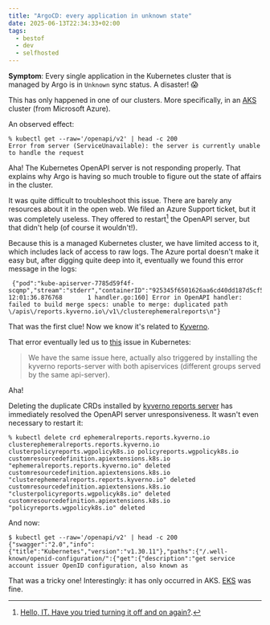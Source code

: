 ```yaml
---
title: "ArgoCD: every application in unknown state"
date: 2025-06-13T22:34:33+02:00
tags:
  - bestof
  - dev
  - selfhosted
---
```


**Symptom**: Every single application in the Kubernetes cluster that is managed
by Argo is in `Unknown` sync status. A disaster! 😱

This has only happened in one of our clusters. More specifically, in an
[AKS](https://learn.microsoft.com/en-us/azure/aks/core-aks-concepts) cluster
(from Microsoft Azure).

An observed effect:

```shell
% kubectl get --raw='/openapi/v2' | head -c 200
Error from server (ServiceUnavailable): the server is currently unable to handle the request
```

Aha! The Kubernetes OpenAPI server is not responding properly.
That explains why Argo is having so much trouble to figure out the state of affairs in
the cluster.

It was quite difficult to troubleshoot this issue. There are barely any
resources about it in the open web. We filed an Azure Support ticket, but it was
completely useless. They offered to restart[^1] the OpenAPI server, but that
didn't help (of course it wouldn't!).

Because this is a managed Kubernetes cluster, we have limited access to it,
which includes lack of access to raw logs. The Azure portal doesn't make it easy
but, after digging quite deep into it, eventually we found this error message in
the logs:

```
 {"pod":"kube-apiserver-7785d59f4f-scqmp","stream":"stderr","containerID":"925345f6501626aa6cd40dd187d5cf57837389eec9cb39b2292fb9ae3f66242f","log":"E0512 12:01:36.876768       1 handler.go:160] Error in OpenAPI handler: failed to build merge specs: unable to merge: duplicated path \/apis\/reports.kyverno.io\/v1\/clusterephemeralreports\n"}
```

That was the first clue! Now we know it's related to
[Kyverno](https://kyverno.io/).

That error eventually led us to
[this](https://github.com/kubernetes/kubernetes/issues/122668#issuecomment-2531243040)
issue in Kubernetes:

> We have the same issue here, actually also triggered by installing the kyverno
> reports-server with both apiservices (different groups served by the same
> api-server).

Aha!

Deleting the duplicate CRDs installed by [kyverno reports
server](https://github.com/kyverno/reports-server) has immediately resolved the
OpenAPI server unresponsiveness. It wasn't even necessary to restart it:

```shell
% kubectl delete crd ephemeralreports.reports.kyverno.io clusterephemeralreports.reports.kyverno.io clusterpolicyreports.wgpolicyk8s.io policyreports.wgpolicyk8s.io
customresourcedefinition.apiextensions.k8s.io "ephemeralreports.reports.kyverno.io" deleted
customresourcedefinition.apiextensions.k8s.io "clusterephemeralreports.reports.kyverno.io" deleted
customresourcedefinition.apiextensions.k8s.io "clusterpolicyreports.wgpolicyk8s.io" deleted
customresourcedefinition.apiextensions.k8s.io "policyreports.wgpolicyk8s.io" deleted
```

And now:

```shell
$ kubectl get --raw='/openapi/v2' | head -c 200
{"swagger":"2.0","info":{"title":"Kubernetes","version":"v1.30.11"},"paths":{"/.well-known/openid-configuration/":{"get":{"description":"get service account issuer OpenID configuration, also known as
```

That was a tricky one! Interestingly: it has only occurred in AKS.
[EKS](https://aws.amazon.com/eks/) was fine.

[^1]: [Hello, IT. Have you tried turning it off and on
    again?](https://en.wikiquote.org/wiki/The_IT_Crowd).
